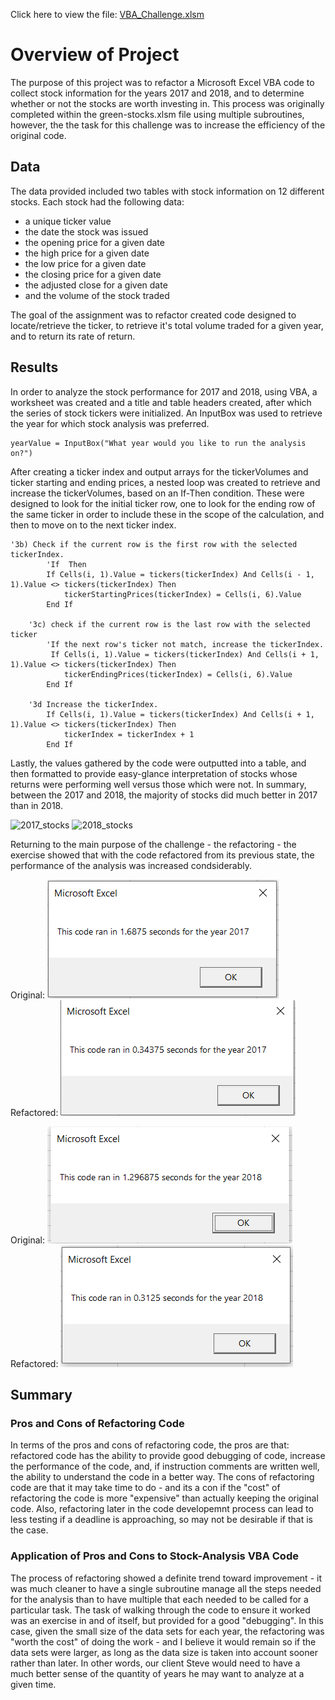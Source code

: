 Click here to view the file: [VBA_Challenge.xlsm](https://github.com/leblabac/stock-analysis/blob/main/VBA_Challenge.xlsm)

# Overview of Project
The purpose of this project was to refactor a Microsoft Excel VBA code to collect stock information for the years 2017 and 2018, and to determine whether or not the stocks are worth investing in. This process was originally completed within the green-stocks.xlsm file using multiple subroutines, however, the the task for this challenge was to increase the efficiency of the original code.

## Data
The data provided included two tables with stock information on 12 different stocks. Each stock had the following data: 
- a unique ticker value
- the date the stock was issued
- the opening price for a given date
- the high price for a given date
- the low price for a given date
- the closing price for a given date
- the adjusted close for a given date
- and the volume of the stock traded

The goal of the assignment was to refactor created code designed to locate/retrieve the ticker, to retrieve it's total volume traded for a given year, and to return its rate of return.

## Results
In order to analyze the stock performance for 2017 and 2018, using VBA, a worksheet was created and a title and table headers created, after which the series of stock tickers were initialized.  An InputBox was used to retrieve the year for which stock analysis was preferred.

```
yearValue = InputBox("What year would you like to run the analysis on?")
```

After creating a ticker index and output arrays for the tickerVolumes and ticker starting and ending prices, a nested loop was created to retrieve and increase the tickerVolumes, based on an If-Then condition. These were designed to look for the initial ticker row, one to look for the ending row of the same ticker in order to include these in the scope of the calculation, and then to move on to the next ticker index.

```
'3b) Check if the current row is the first row with the selected tickerIndex.
        'If  Then
        If Cells(i, 1).Value = tickers(tickerIndex) And Cells(i - 1, 1).Value <> tickers(tickerIndex) Then
            tickerStartingPrices(tickerIndex) = Cells(i, 6).Value
        End If
        
    '3c) check if the current row is the last row with the selected ticker
        'If the next row's ticker not match, increase the tickerIndex.
         If Cells(i, 1).Value = tickers(tickerIndex) And Cells(i + 1, 1).Value <> tickers(tickerIndex) Then
            tickerEndingPrices(tickerIndex) = Cells(i, 6).Value
        End If
         
    '3d Increase the tickerIndex.
        If Cells(i, 1).Value = tickers(tickerIndex) And Cells(i + 1, 1).Value <> tickers(tickerIndex) Then
            tickerIndex = tickerIndex + 1
        End If
```        
Lastly, the values gathered by the code were outputted into a table, and then formatted to provide easy-glance interpretation of stocks whose returns were performing well versus those which were not. In summary, between the 2017 and 2018, the majority of stocks did much better in 2017 than in 2018.


![2017_stocks](https://user-images.githubusercontent.com/87709841/135945386-d189eb64-8d44-48fa-86c9-8a3986067c74.PNG)
![2018_stocks](https://user-images.githubusercontent.com/87709841/135945451-58bd6521-814c-4fc2-a68d-e81ed0da1354.PNG)

Returning to the main purpose of the challenge - the refactoring - the exercise showed that with the code refactored from its previous state, the performance of the analysis was increased condsiderably.

Original:
![2017 Original Performance](https://github.com/leblabac/stock-analysis/blob/main/resources/green_stocks_2017.PNG)
Refactored: 
![2017 Refactored_Performance](https://github.com/leblabac/stock-analysis/blob/main/resources/VBA_Challenge_2017.PNG)

Original:
![2018_Original_Performance](https://github.com/leblabac/stock-analysis/blob/main/resources/green_stocks_2018.PNG)
Refactored:
![2018_Refactored_Performance](https://github.com/leblabac/stock-analysis/blob/main/resources/VBA_Challenge_2018.PNG)


## Summary

### Pros and Cons of Refactoring Code
In terms of the pros and cons of refactoring code, the pros are that: refactored code has the ability to provide good debugging of code, increase the performance of the code, and, if instruction comments are written well, the ability to understand the code in a better way.  The cons of refactoring code are that it may take time to do - and its a con if the "cost" of refactoring the code is more "expensive" than actually keeping the original code.  Also, refactoring later in the code developemnt process can lead to less testing if a deadline is approaching, so may not be desirable if that is the case.

### Application of Pros and Cons to Stock-Analysis VBA Code
The process of refactoring showed a definite trend toward improvement - it was much cleaner to have a single subroutine manage all the steps needed for the analysis than to have multiple that each needed to be called for a particular task. The task of walking through the code to ensure it worked was an exercise in and of itself, but provided for a good "debugging".  In this case, given the small size of the data sets for each year, the refactoring was "worth the cost" of doing the work - and I believe it would remain so if the data sets were larger, as long as the data size is taken into account sooner rather than later. In other words, our client Steve would need to have a much better sense of the quantity of years he may want to analyze at a given time.

